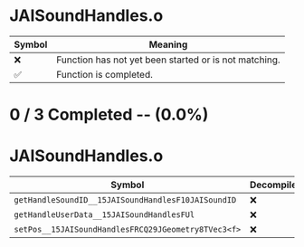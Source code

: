 # JAISoundHandles.o
| Symbol | Meaning 
| ------------- | ------------- 
| :x: | Function has not yet been started or is not matching. 
| :white_check_mark: | Function is completed. 


# 0 / 3 Completed -- (0.0%)
# JAISoundHandles.o
| Symbol | Decompiled? |
| ------------- | ------------- |
| `getHandleSoundID__15JAISoundHandlesF10JAISoundID` | :x: |
| `getHandleUserData__15JAISoundHandlesFUl` | :x: |
| `setPos__15JAISoundHandlesFRCQ29JGeometry8TVec3<f>` | :x: |
